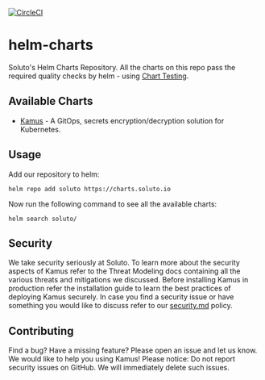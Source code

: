 [![CircleCI](https://circleci.com/gh/Soluto/helm-charts.svg?style=svg)](https://circleci.com/gh/Soluto/helm-charts)

# helm-charts
Soluto's Helm Charts Repository. All the charts on this repo pass the required quality checks by helm - using [Chart Testing](https://github.com/helm/chart-testing).

## Available Charts
* [Kamus](charts/kamus) - A GitOps, secrets encryption/decryption solution for Kubernetes.

## Usage
Add our repository to helm:
```
helm repo add soluto https://charts.soluto.io
```
Now run the following command to see all the available charts:
```
helm search soluto/
```

## Security
We take security seriously at Soluto. 
To learn more about the security aspects of Kamus refer to the Threat Modeling docs containing all the various threats and mitigations we discussed.
Before installing Kamus in production refer the installation guide to learn the best practices of deploying Kamus securely.
In case you find a security issue or have something you would like to discuss refer to our [security.md](security.md) policy.

## Contributing
Find a bug? Have a missing feature? Please open an issue and let us know. 
We would like to help you using Kamus!
Please notice: Do not report security issues on GitHub. 
We will immediately delete such issues.
